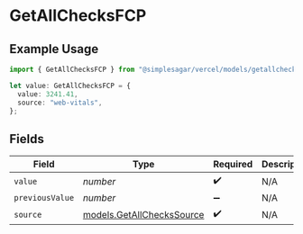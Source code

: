 # GetAllChecksFCP

## Example Usage

```typescript
import { GetAllChecksFCP } from "@simplesagar/vercel/models/getallchecksop.js";

let value: GetAllChecksFCP = {
  value: 3241.41,
  source: "web-vitals",
};
```

## Fields

| Field                                                        | Type                                                         | Required                                                     | Description                                                  |
| ------------------------------------------------------------ | ------------------------------------------------------------ | ------------------------------------------------------------ | ------------------------------------------------------------ |
| `value`                                                      | *number*                                                     | :heavy_check_mark:                                           | N/A                                                          |
| `previousValue`                                              | *number*                                                     | :heavy_minus_sign:                                           | N/A                                                          |
| `source`                                                     | [models.GetAllChecksSource](../models/getallcheckssource.md) | :heavy_check_mark:                                           | N/A                                                          |